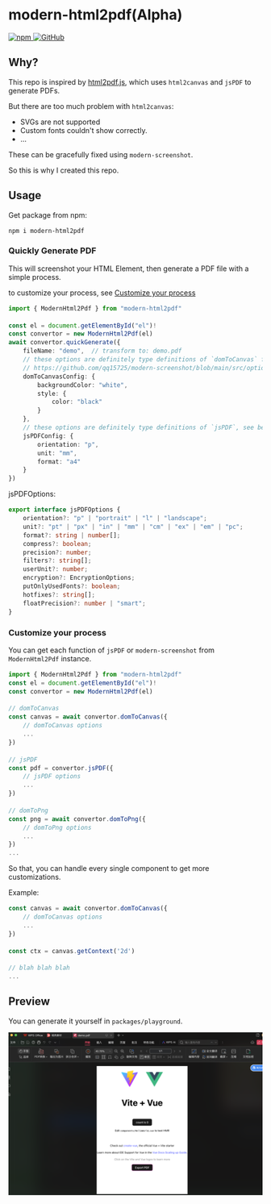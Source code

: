 # modern-html2pdf(Alpha)

<a href="https://www.npmjs.com/package/@vincent-the-gamer/modern-html2pdf" target="_blank">
    <img src="https://img.shields.io/npm/v/@vincent-the-gamer/modern-html2pdf?style=flat-square" alt="npm"/>
</a>

<a href="https://github.com/Vincent-the-gamer/modern-html2pdf/blob/master/LICENSE" target="_blank">
    <img src="https://img.shields.io/github/license/Vincent-the-gamer/modern-html2pdf?style=flat-square" alt="GitHub"/>
</a>

## Why?

This repo is inspired by [html2pdf.js](https://github.com/eKoopmans/html2pdf.js), which uses `html2canvas` and `jsPDF` to generate PDFs. 

But there are too much problem with `html2canvas`:

- SVGs are not supported
- Custom fonts couldn't show correctly.
- ...

These can be gracefully fixed using `modern-screenshot`.

So this is why I created this repo.

## Usage
Get package from npm:
```shell
npm i modern-html2pdf
```

### Quickly Generate PDF
This will screenshot your HTML Element, then generate a PDF file with a simple process.

to customize your process, see [Customize your process](#customize-your-process)

```typescript
import { ModernHtml2Pdf } from "modern-html2pdf"

const el = document.getElementById("el")!
const convertor = new ModernHtml2Pdf(el)
await convertor.quickGenerate({
    fileName: "demo",  // transform to: demo.pdf
    // these options are definitely type definitions of `domToCanvas` function in modern-screenshot
    // https://github.com/qq15725/modern-screenshot/blob/main/src/options.ts
    domToCanvasConfig: {
        backgroundColor: "white",
        style: {
            color: "black"
        }
    },
    // these options are definitely type definitions of `jsPDF`, see below.
    jsPDFConfig: {
        orientation: "p",
        unit: "mm",
        format: "a4"
    }
})
```

jsPDFOptions: 
```typescript
export interface jsPDFOptions {
    orientation?: "p" | "portrait" | "l" | "landscape";
    unit?: "pt" | "px" | "in" | "mm" | "cm" | "ex" | "em" | "pc";
    format?: string | number[];
    compress?: boolean;
    precision?: number;
    filters?: string[];
    userUnit?: number;
    encryption?: EncryptionOptions;
    putOnlyUsedFonts?: boolean;
    hotfixes?: string[];
    floatPrecision?: number | "smart";
}
```

### Customize your process
You can get each function of `jsPDF` or `modern-screenshot` from `ModernHtml2Pdf` instance.

```typescript
import { ModernHtml2Pdf } from "modern-html2pdf"
const el = document.getElementById("el")!
const convertor = new ModernHtml2Pdf(el)

// domToCanvas
const canvas = await convertor.domToCanvas({
    // domToCanvas options
    ...
})

// jsPDF
const pdf = convertor.jsPDF({
    // jsPDF options
    ...
})

// domToPng
const png = await convertor.domToPng({
    // domToPng options
    ...
})
...
```

So that, you can handle every single component to get more customizations.

Example: 
```typescript
const canvas = await convertor.domToCanvas({
    // domToCanvas options
    ...
})

const ctx = canvas.getContext('2d')

// blah blah blah
...
```

## Preview

You can generate it yourself in `packages/playground`.

![preview](.github/preview.png)